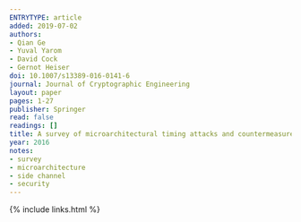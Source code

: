 ```yaml
---
ENTRYTYPE: article
added: 2019-07-02
authors:
- Qian Ge
- Yuval Yarom
- David Cock
- Gernot Heiser
doi: 10.1007/s13389-016-0141-6
journal: Journal of Cryptographic Engineering
layout: paper
pages: 1-27
publisher: Springer
read: false
readings: []
title: A survey of microarchitectural timing attacks and countermeasures on contemporary hardware
year: 2016
notes:
- survey
- microarchitecture
- side channel
- security
---
```

{% include links.html %}
